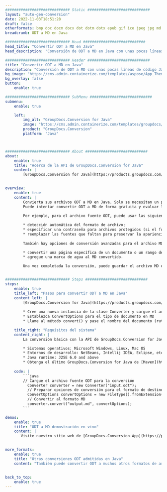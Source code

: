 ```yaml
---
############################# Static ############################
layout: "auto-gen-conversion"
date: 2022-11-03T18:51:28
draft: false
otherformats: bmp doc docm docx dot dotm dotx epub gif ico jpeg jpg md odt ott pdf png psd rtf tex tif tiff txt xps
breadcrumb: ODT a MD en Java

############################# Head ############################
head_title: "Convertir ODT a MD en Java"
head_description: "Conversión de ODT a MD en Java con unas pocas líneas de código. Convierta más de 160 formatos de archivo con la API de conversión de documentos de GroupDocs para Java"

############################# Header ############################
title: "Convertir ODT a MD en Java"
description: "Conversión de ODT a MD con unas pocas líneas de código Java"
bg_image: "https://cms.admin.containerize.com/templates/aspose/App_Themes/V3/images/bg/header1.png"
bg_overlay: false
button:
    enable: true

############################# SubMenu ############################
submenu:
    enable: true

    left:
        img_alt: "GroupDocs.Conversion for Java"
        image: "https://cms.admin.containerize.com/templates/groupdocs/images/product-logos/90x90-noborder/groupdocs-conversion-java.png"
        product: "GroupDocs.Conversion"
        platform: "Java"



############################# About ############################
about:
    enable: true
    title: "Acerca de la API de GroupDocs.Conversion for Java"
    content: |
        [GroupDocs.Conversion for Java](https://products.groupdocs.com/conversion/java/) es una API de conversión de formato de archivo avanzada para convertir entre formatos populares de imagen y documento como Microsoft Office, OpenDocument, PDF, HTML, correo electrónico, CAD. y mucho más con solo unas pocas líneas de código. La API nativa detecta automáticamente los formatos de los documentos originales y ofrece muchas opciones para personalizar los documentos convertidos. Junto con la función de extraer información de un documento, también admite el almacenamiento en caché de los resultados de la conversión en el disco local de forma predeterminada. Sin embargo, se puede admitir cualquier tipo de almacenamiento en caché mediante la implementación de las interfaces adecuadas: Amazon S3, Dropbox, Google Drive, Windows Azure, Reddis o cualquier otra.
    

overview:
    enable: true
    content: |
        Convierta sus archivos ODT a MD en Java. Solo se necesitan un par de líneas de código Java en cualquier plataforma de su elección, como Windows, Linux, macOS.
        Puede intentar convertir ODT a MD de forma gratuita y evaluar la calidad de los resultados de la conversión. Junto con los sencillos scripts de conversión de archivos, puede probar opciones más sofisticadas para cargar el archivo de origen ODT y almacenar la salida MD. 
        
        Por ejemplo, para el archivo fuente ODT, puede usar las siguientes opciones de carga:

        * detección automática del formato de archivo;
        * especificar una contraseña para archivos protegidos (si el formato de archivo lo admite);
        * reemplazar las fuentes que faltan para preservar la apariencia del documento.
        
        También hay opciones de conversión avanzadas para el archivo MD:

        * convertir una página específica de un documento o un rango de páginas;
        * agregue una marca de agua al MD convertido.

        Una vez completada la conversión, puede guardar el archivo MD en su ruta de archivo local o en cualquier almacenamiento de terceros, como FTP, Amazon S3, Google Drive, Dropbox, etc. Tenga en cuenta que para convertir ODT a MD, no necesita instalar ningún software adicional, como MS Office, Open Office, Adobe Acrobat Reader, etc.


############################# Steps ############################
steps:
    enable: true
    title_left: "Pasos para convertir ODT a MD en Java"
    content_left: |
        [GroupDocs.Conversion for Java](https://products.groupdocs.com/conversion/java/) permite a los desarrolladores convertir fácilmente el archivo ODT a MD con unas pocas líneas de código.
        
        * Cree una nueva instancia de la clase Converter y cargue el archivo ODT con la ruta completa
        * Establezca ConvertOptions para el tipo de documento en MD
        * Llame al método convert() y pase el nombre del documento (ruta completa) y el formato (MD) como parámetro

    title_right: "Requisitos del sistema"
    content_right: |
        La conversión básica con la API de GroupDocs.Conversion for Java se puede realizar con solo unas pocas líneas de código. Nuestras API son compatibles con todas las principales plataformas y sistemas operativos. Antes de ejecutar el código a continuación, asegúrese de tener instalados los siguientes requisitos previos en su sistema.

        * Sistemas operativos: Microsoft Windows, Linux, Mac OS
        * Entornos de desarrollo: NetBeans, Intellij IDEA, Eclipse, etc.
        * Java runtime: J2SE 6.0 and above
        * Obtenga el último GroupDocs.Conversion for Java de [Maven](https://repository.groupdocs.com/webapp/#/artifacts/browse/tree/General/repo/com/groupdocs/groupdocs-conversion)
         
    code: |
        ```java    
        // Cargue el archivo fuente ODT para la conversión
          Converter converter = new Converter("input.odt");
          // Preparar opciones de conversión para el formato de destino MD
          ConvertOptions convertOptions = new FileType().fromExtension("md").getConvertOptions();
          // Convertir al formato MD
          converter.convert("output.md", convertOptions);
        ```

demos:
    enable: true
    title: "ODT a MD demostración en vivo"
    content: |
       Visite nuestro sitio web de [GroupDocs.Conversion App](https://products.groupdocs.app/conversion/family) y pruebe la conversión de ODT a MD ahora. La demostración gratuita tiene los siguientes beneficios
          

more_formats:
    enable: true
    title: "Otras conversiones ODT admitidas en Java"
    content: "También puede convertir ODT a muchos otros formatos de archivo. Consulte la lista a continuación."
       
       
back_to_top:
    enable: true
---
```

